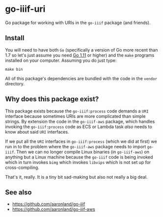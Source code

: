 # go-iiif-uri

Go package for working with URIs in the `go-iiif` package (and friends).

## Install

You will need to have both `Go` (specifically a version of Go more recent than 1.7 so let's just assume you need [Go 1.11](https://golang.org/dl/) or higher) and the `make` programs installed on your computer. Assuming you do just type:

```
make bin
```

All of this package's dependencies are bundled with the code in the `vendor` directory.

## Why does this package exist?

This package exists because the `go-iiif:process` code demands a `URI` interface because sometimes URIs are more complicated than simple strings. By extension the code in the `go-iiif-aws` package, which handles invoking the `go-iiif:process` code as ECS or Lambda task _also_ needs to know about said `URI` interfaces.

If we put all the `URI` interfaces in `go-iiif:process` (which we did at first) we run in to the problem where the `go-iiif-aws` package needs to import `go-iiif`. Then we can no longer compile Linux binaries (in `go-iiif-aws`) on anything but a Linux machine because the `go-iiif` code is being invoked which in turn invokes `bimg` which invokes `libvips` which is not set up for cross-compiling.

That's it, really. It is a tiny bit sad-making but also not really a big deal.

## See also

* https://github.com/aaronland/go-iiif
* https://github.com/aaronland/go-iiif-aws